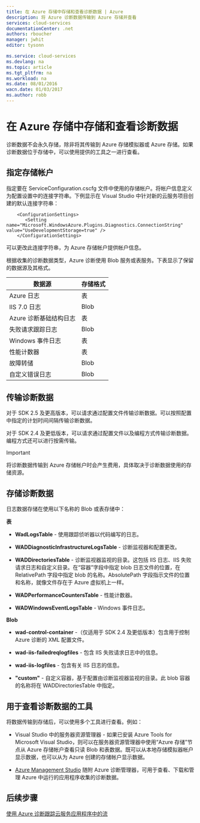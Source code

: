 ```yaml
---
title: 在 Azure 存储中存储和查看诊断数据 | Azure
description: 将 Azure 诊断数据传输到 Azure 存储并查看
services: cloud-services
documentationCenter: .net
authors: rboucher
manager: jwhit
editor: tysonn

ms.service: cloud-services
ms.devlang: na
ms.topic: article
ms.tgt_pltfrm: na
ms.workload: na
ms.date: 08/01/2016
wacn.date: 01/03/2017
ms.author: robb
---
```


# 在 Azure 存储中存储和查看诊断数据

诊断数据不会永久存储，除非将其传输到 Azure 存储模拟器或 Azure 存储。如果诊断数据位于存储中，可以使用提供的工具之一进行查看。

## 指定存储帐户

指定要在 ServiceConfiguration.cscfg 文件中使用的存储帐户。将帐户信息定义为配置设置中的连接字符串。下例显示在 Visual Studio 中针对新的云服务项目创建的默认连接字符串：

        <ConfigurationSettings>
           <Setting name="Microsoft.WindowsAzure.Plugins.Diagnostics.ConnectionString" value="UseDevelopmentStorage=true" />
        </ConfigurationSettings>

可以更改此连接字符串，为 Azure 存储帐户提供帐户信息。

根据收集的诊断数据类型，Azure 诊断使用 Blob 服务或表服务。下表显示了保留的数据源及其格式。

|数据源|存储格式|
|---|---|
|Azure 日志|表|
|IIS 7.0 日志|Blob|
|Azure 诊断基础结构日志|表|
|失败请求跟踪日志|Blob|
|Windows 事件日志|表|
|性能计数器|表|
|故障转储|Blob|
|自定义错误日志|Blob|

## 传输诊断数据

对于 SDK 2.5 及更高版本，可以请求通过配置文件传输诊断数据。可以按照配置中指定的计划时间间隔传输诊断数据。

对于 SDK 2.4 及更低版本，可以请求通过配置文件以及编程方式传输诊断数据。编程方式还可以进行按需传输。

>[!IMPORTANT]
> 将诊断数据传输到 Azure 存储帐户时会产生费用，具体取决于诊断数据使用的存储资源。

## 存储诊断数据

日志数据存储在使用以下名称的 Blob 或表存储中：

**表**

- **WadLogsTable** - 使用跟踪侦听器以代码编写的日志。

- **WADDiagnosticInfrastructureLogsTable** - 诊断监视器和配置更改。

- **WADDirectoriesTable** - 诊断监视器监视的目录。这包括 IIS 日志、IIS 失败请求日志和自定义目录。在“容器”字段中指定 blob 日志文件的位置，在 RelativePath 字段中指定 blob 的名称。AbsolutePath 字段指示文件的位置和名称，就像文件存在于 Azure 虚拟机上一样。

- **WADPerformanceCountersTable** - 性能计数器。

- **WADWindowsEventLogsTable** - Windows 事件日志。

**Blob**

- **wad-control-container** -（仅适用于 SDK 2.4 及更低版本）包含用于控制 Azure 诊断的 XML 配置文件。

- **wad-iis-failedreqlogfiles** - 包含 IIS 失败请求日志中的信息。

- **wad-iis-logfiles** - 包含有关 IIS 日志的信息。

- **"custom"** - 自定义容器，基于配置由诊断监视器监视的目录。此 blob 容器的名称将在 WADDirectoriesTable 中指定。

## 用于查看诊断数据的工具
将数据传输到存储后，可以使用多个工具进行查看。例如：

- Visual Studio 中的服务器资源管理器 - 如果已安装 Azure Tools for Microsoft Visual Studio，则可以在服务器资源管理器中使用“Azure 存储”节点从 Azure 存储帐户查看只读 Blob 和表数据。既可以从本地存储模拟器帐户显示数据，也可以从为 Azure 创建的存储帐户显示数据。

- [Azure Management Studio](http://www.cerebrata.com/products/azure-management-studio/introduction) 随附 Azure 诊断管理器，可用于查看、下载和管理 Azure 中运行的应用程序收集的诊断数据。

## 后续步骤
[使用 Azure 诊断跟踪云服务应用程序中的流](./cloud-services-dotnet-diagnostics-trace-flow.md)

<!---HONumber=Mooncake_1226_2016-->